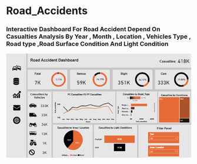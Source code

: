 # Road_Accidents
### Interactive Dashboard For Road Accident Depend On Casualties Analysis By Year , Month , Location , Vehicles Type , Road type ,Road Surface Condition And Light Condition
![](dasboard.PNG)
